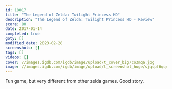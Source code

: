 ```yaml
---
id: 18017
title: "The Legend of Zelda: Twilight Princess HD"
description: "The Legend of Zelda: Twilight Princess HD - Review"
score: 80
date: 2017-01-14
completed: true
goty: []
modified_date: 2023-02-28
screenshots: []
tags: []
videos: []
cover: //images.igdb.com/igdb/image/upload/t_cover_big/co3mqa.jpg
image: //images.igdb.com/igdb/image/upload/t_screenshot_huge/sjqspf6qqnxumzfepgqk.jpg
---
```

Fun game, but very different from other zelda games. Good story.